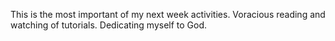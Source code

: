 This is the most important of my next week activities. 
Voracious reading and watching of tutorials.
Dedicating myself to God.

